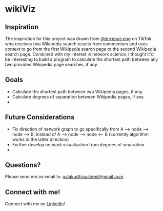 # wikiViz

##  Inspiration 
The inspiration for this project was drawn from [@terrence.png](https://www.tiktok.com/@terrence.png) on TikTok who receives two Wikipedia search results from commenters and uses context to go from the first Wikipedia search page to the second Wikipedia search page. Combined with my interest in network science, I thought it'd be interesting to build a program to calculate the shortest path between any two provided Wikipedia page searches, if any. 

##  Goals
- Calculate the shortest path between two Wikipedia pages, if any. 
- Calculate degrees of separation between Wikipedia pages, if any. 
- 

##  Future Considerations
- Fix direction of network graph to go specifically from A --> node --> node --> B, instead of A --> node --> node <-- B (currently algorithm works in the latter direction)
- Further develop network visualization from degrees of separation
- 

##  Questions?
Please send me an email to: palakurthisusheel@gmail.com

##  Connect with me!
Connect with me on [LinkedIn](https://www.linkedin.com/in/psusheel/)!

